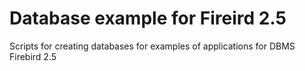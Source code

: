 # Database example for Fireird 2.5

Scripts for creating databases for examples of applications for DBMS Firebird 2.5


